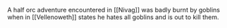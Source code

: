 A half orc adventure encountered in [[Nivag]]  was badly burnt by goblins when in [[Vellenoweth]]  states he hates all goblins and is out to kill them.